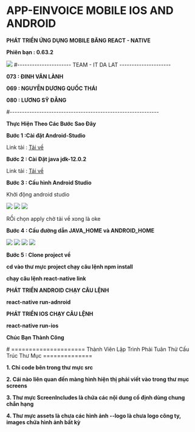 # APP-EINVOICE MOBILE IOS AND ANDROID
<p><b>PHÁT TRIỂN ỨNG DỤNG MOBILE BĂNG REACT - NATIVE</b></p>
<p><b>Phiên bạn : 0.63.2</b></p>
<img src="https://ameinvoice.vn/wp-content/uploads/2020/04/logo-am-e-invoice-update.png"/>
#---------------------- TEAM - IT DA LAT ---------------------
<p><b> 073 : ĐINH VĂN LÀNH  </b></p> 
<p><b> 069 : NGUYỄN DƯƠNG QUỐC THÁI  </b></p> 
<p><b> 080 : LƯƠNG SỸ ĐẰNG  </b></p> 
#-------------------------------------------------------------
<p><b> Thực Hiện Theo Các Bước Sao Đây </b></p> 
<p><b>Bước 1 :Cài đặt Android-Studio  </b></p> 
<p> Link tải : <a href="https://developer.android.com/studio/index.html"> Tải về </a>  </p>
<p><b>Bước 2 : Cài Đặt java jdk-12.0.2 </b></p> 
<p> Link tải : <a href="https://www.filehorse.com/download-java-development-kit-64/41881/"> Tải về </a></p>
<p><b> Bước 3 : Cấu hình Android Studio </b></p> 
<p>Khởi động android studio</p>
<img src="https://github.com/thangnq37/AM-Einvoice-Mobile/blob/073_VAN_LANH/src/assets/doc/config_android.png"/>
<img src="https://github.com/thangnq37/AM-Einvoice-Mobile/blob/073_VAN_LANH/src/assets/doc/config_android2.png"/>
<img src="https://github.com/thangnq37/AM-Einvoice-Mobile/blob/073_VAN_LANH/src/assets/doc/config_android3.png"/>
<p> RỒi chọn apply chờ tải về xong là oke </b></p>
<p><b> Bước 4 : Cấu đường dẫn JAVA_HOME và ANDROID_HOME </b></p> 
<img src="https://github.com/thangnq37/AM-Einvoice-Mobile/blob/073_VAN_LANH/src/assets/doc/config_android4.png"/>
<img src="https://github.com/thangnq37/AM-Einvoice-Mobile/blob/073_VAN_LANH/src/assets/doc/config_android6.png"/>
<img src="https://github.com/thangnq37/AM-Einvoice-Mobile/blob/073_VAN_LANH/src/assets/doc/config_android7.png"/>
<img src="https://github.com/thangnq37/AM-Einvoice-Mobile/blob/073_VAN_LANH/src/assets/doc/config_android8.png"/>
<p><b> Bước 5 : Clone project về </b></p> 
<p><b> cd  vào thư mực project chạy câu lệnh npm install</b> </p>
<p><b> chạy câu lệnh react-native link</b></p>
<p><b>PHÁT TRIỂN ANDROID CHẠY CÂU LỆNH</b></p>
<p><b> react-native run-adnroid </b></p>
<p><b>PHÁT TRIỂN IOS CHẠY CÂU LỆNH</b></p>
<p><b> react-native run-ios </b></p>
<p><b> Chúc Bạn Thành Công </b></p>
# ===================== Thành Viên Lập Trình Phải Tuân Thử Cấu Trúc Thư Mục ==============
<p><b> 1. Chỉ code bên trong thư mực src  </b></p> 
<p><b> 2. Cái nào liên quan đến màng hình hiện thị phải viết vào trong thư mục screens  </b></p> 
<p><b> 3. Thư mực ScreenIncludes là chứa các nội dung cố định dùng chung chẳn hạng </b></p> 
<p><b> 4. Thư mực assets là chưa các hình ảnh --logo là chưa logo công ty, images chứa hình ảnh bất kỳ  </b></p> 




                     
                  
